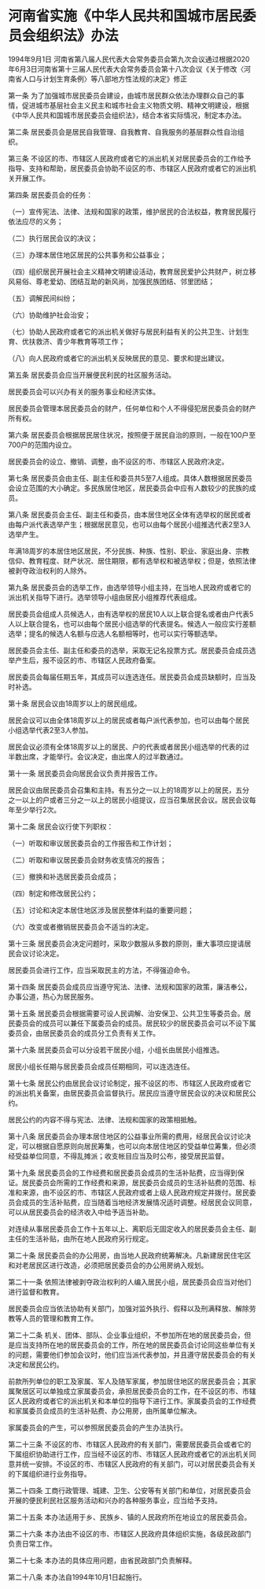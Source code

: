 # 河南省实施《中华人民共和国城市居民委员会组织法》办法

1994年9月1日 河南省第八届人民代表大会常务委员会第九次会议通过根据2020年6月3日河南省第十三届人民代表大会常务委员会第十八次会议《关于修改〈河南省人口与计划生育条例〉等八部地方性法规的决定》修正

<!-- INFO END -->

第一条 为了加强城市居民委员会建设，由城市居民群众依法办理群众自己的事情，促进城市基层社会主义民主和城市社会主义物质文明、精神文明建设，根据《中华人民共和国城市居民委员会组织法》，结合本省实际情况，制定本办法。

第二条 居民委员会是居民自我管理、自我教育、自我服务的基层群众性自治组织。

第三条 不设区的市、市辖区人民政府或者它的派出机关对居民委员会的工作给予指导、支持和帮助，居民委员会协助不设区的市、市辖区人民政府或者它的派出机关开展工作。

第四条 居民委员会的任务：

（一）宣传宪法、法律、法规和国家的政策，维护居民的合法权益，教育居民履行依法应尽的义务；

（二）执行居民会议的决议；

（三）办理本居住地区居民的公共事务和公益事业；

（四）组织居民开展社会主义精神文明建设活动，教育居民爱护公共财产，树立移风易俗、尊老爱幼、团结互助的新风尚，加强民族团结、邻里团结；

（五）调解民间纠纷；

（六）协助维护社会治安；

（七）协助人民政府或者它的派出机关做好与居民利益有关的公共卫生、计划生育、优扶救济、青少年教育等项工作；

（八）向人民政府或者它的派出机关反映居民的意见、要求和提出建议。

第五条 居民委员会应当开展便民利民的社区服务活动。

居民委员会可以兴办有关的服务事业和经济实体。

居民委员会管理本居民委员会的财产，任何单位和个人不得侵犯居民委员会的财产所有权。

第六条 居民委员会根据居民居住状况，按照便于居民自治的原则，一般在100户至700户的范围内设立。

居民委员会的设立、撤销、调整，由不设区的市、市辖区人民政府决定。

第七条 居民委员会由主任、副主任和委员共5至7人组成。具体人数根据居民委员会设立范围的大小确定。多民族居住地区，居民委员会中应有人数较少的民族的成员。

第八条 居民委员会主任、副主任和委员，由本居住地区全体有选举权的居民或者由每户派代表选举产生；根据居民意见，也可以由每个居民小组推选代表2至3人选举产生。

年满18周岁的本居住地区居民，不分民族、种族、性别、职业、家庭出身、宗教信仰、教育程度、财产状况、居住期限，都有选举权和被选举权；但是，依照法律被剥夺政治权利的人除外。

第九条 居民委员会的选举工作，由选举领导小组主持，在当地人民政府或者它的派出机关指导下进行。选举领导小组由居民小组推荐代表组成。

居民委员会组成人员候选人，由有选举权的居民10人以上联合提名或者由户代表5人以上联合提名，也可以由每个居民小组选举的代表提名。候选人一般应实行差额选举；提名的候选人名额与应选人名额相等时，也可以实行等额选举。

居民委员会主任、副主任和委员的选举，采取无记名投票方式。居民委员会成员选举产生后，报不设区的市、市辖区人民政府备案。

居民委员会每届任期五年，其成员可以连选连任。居民委员会成员缺额时，应当及时补选。

第十条 居民会议由18周岁以上的居民组成。

居民会议可以由全体18周岁以上的居民或者每户派代表参加，也可以由每个居民小组选举代表2至3人参加。

居民会议必须有全体18周岁以上的居民、户的代表或者居民小组选举的代表的过半数出席，才能举行。会议决定，由出席人的过半数通过。

第十一条 居民委员会向居民会议负责并报告工作。

居民会议由居民委员会召集和主持。有五分之一以上的18周岁以上的居民，五分之一以上的户或者三分之一以上的居民小组提议，应当召集居民会议。居民会议每年至少举行2次。

第十二条 居民会议行使下列职权：

（一）听取和审议居民委员会的工作报告和工作计划；

（二）听取和审议居民委员会财务收支情况的报告；

（三）撤换和补选居民委员会成员；

（四）制定和修改居民公约；

（五）讨论和决定本居住地区涉及居民整体利益的重要问题；

（六）改变或者撤销居民委员会不适当的决定。

第十三条 居民委员会决定问题时，采取少数服从多数的原则，重大事项应提请居民会议讨论决定。

居民委员会进行工作，应当采取民主的方法，不得强迫命令。

第十四条 居民委员会成员应当遵守宪法、法律、法规和国家的政策，廉洁奉公，办事公道，热心为居民服务。

第十五条 居民委员会根据需要可设人民调解、治安保卫、公共卫生等委员会。居民委员会的成员可以兼任下属委员会的成员。居民较少的居民委员会可以不设下属委员会，由居民委员会的成员分工负责有关工作。

第十六条 居民委员会可以分设若干居民小组，小组长由居民小组推选。

居民小组长任期与居民委员会成员任期相同，可以连选连任。

第十七条 居民公约由居民会议讨论制定，报不设区的市、市辖区人民政府或者它的派出机关备案，由居民委员会监督执行。居民应当遵守居民会议的决议和居民公约。

居民公约的内容不得与宪法、法律、法规和国家的政策相抵触。

第十八条 居民委员会办理本居住地区的公益事业所需的费用，经居民会议讨论决定，可以根据自愿原则向居民筹集，也可以向本居住地区的受益单位筹集，但必须经受益单位同意，不得乱摊派；收支帐目应当及时公布，接受居民监督。

第十九条 居民委员会的工作经费和居民委员会成员的生活补贴费，应当得到保证。居民委员会所需的工作经费和来源，居民委员会成员的生活补贴费的范围、标准和来源，由不设区的市、市辖区人民政府或者上级人民政府规定并拨付。居民委员会成员的生活补贴费，应当随着当地经济发展情况适时调整。经居民会议同意，可以从居民委员会的经济收入中给予适当补助。

对连续从事居民委员会工作十五年以上、离职后无固定收入的居民委员会主任、副主任的生活补贴，由所在地人民政府另行规定。

第二十条 居民委员会的办公用房，由当地人民政府统筹解决。凡新建居民住宅区和对老居民区进行改造，必须把居民委员会的办公用房纳入规划。

第二十一条 依照法律被剥夺政治权利的人编入居民小组，居民委员会应当对他们进行监督和教育。

居民委员会应当依法协助有关部门，加强对监外执行、假释以及刑满释放、解除劳教等人员的管理和教育工作。

第二十二条 机关、团体、部队、企业事业组织，不参加所在地的居民委员会，但是应当支持所在地的居民委员会的工作，所在地的居民委员会讨论同这些单位有关的问题，需要他们参加会议时，他们应当派代表参加，并且遵守居民委员会的有关决定和居民公约。

前款所列单位的职工及家属、军人及随军家属，参加居住地区的居民委员会；其家属聚居区可以单独成立家属委员会，承担居民委员会的工作，在不设区的市、市辖区人民政府或者它的派出机关和本单位的指导下进行工作。家属委员会的工作经费和家属委员会成员的生活补贴费、办公用房，由所属单位解决。

家属委员会的产生，可以参照居民委员会的产生办法执行。

第二十三条 不设区的市、市辖区人民政府的有关部门，需要居民委员会或者它的下属组织协助进行工作，应当经不设区的市、市辖区人民政府或者它的派出机关同意并统一安排。不设区的市、市辖区人民政府的有关部门，可以对居民委员会有关的下属组织进行业务指导。

第二十四条 工商行政管理、城建、卫生、公安等有关部门和单位，对居民委员会开展的便民利民社区服务活动和兴办的各种服务事业，应当给予支持。

第二十五条 本办法适用于乡、民族乡、镇的人民政府所在地设立的居民委员会。

第二十六条 本办法由不设区的市、市辖区人民政府具体组织实施，各级民政部门负责日常工作。

第二十七条 本办法的具体应用问题，由省民政部门负责解释。

第二十八条 本办法自1994年10月1日起施行。

